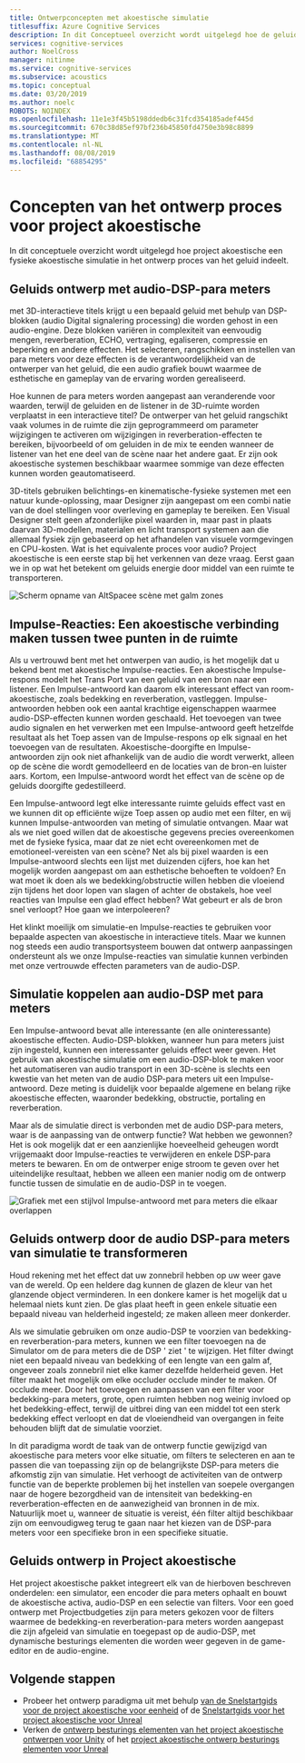 ```yaml
---
title: Ontwerpconcepten met akoestische simulatie
titlesuffix: Azure Cognitive Services
description: In dit Conceptueel overzicht wordt uitgelegd hoe de geluids simulatie in Project akoestische wordt opgenomen in het ontwerp proces.
services: cognitive-services
author: NoelCross
manager: nitinme
ms.service: cognitive-services
ms.subservice: acoustics
ms.topic: conceptual
ms.date: 03/20/2019
ms.author: noelc
ROBOTS: NOINDEX
ms.openlocfilehash: 11e1e3f45b5198ddedb6c31fcd354185adef445d
ms.sourcegitcommit: 670c38d85ef97bf236b45850fd4750e3b98c8899
ms.translationtype: MT
ms.contentlocale: nl-NL
ms.lasthandoff: 08/08/2019
ms.locfileid: "68854295"
---
```

# <a name="project-acoustics-design-process-concepts"></a>Concepten van het ontwerp proces voor project akoestische

In dit conceptuele overzicht wordt uitgelegd hoe project akoestische een fysieke akoestische simulatie in het ontwerp proces van het geluid indeelt.

## <a name="sound-design-with-audio-dsp-parameters"></a>Geluids ontwerp met audio-DSP-para meters

met 3D-interactieve titels krijgt u een bepaald geluid met behulp van DSP-blokken (audio Digital signalering processing) die worden gehost in een audio-engine. Deze blokken variëren in complexiteit van eenvoudig mengen, reverberation, ECHO, vertraging, egaliseren, compressie en beperking en andere effecten. Het selecteren, rangschikken en instellen van para meters voor deze effecten is de verantwoordelijkheid van de ontwerper van het geluid, die een audio grafiek bouwt waarmee de esthetische en gameplay van de ervaring worden gerealiseerd.

Hoe kunnen de para meters worden aangepast aan veranderende voor waarden, terwijl de geluiden en de listener in de 3D-ruimte worden verplaatst in een interactieve titel? De ontwerper van het geluid rangschikt vaak volumes in de ruimte die zijn geprogrammeerd om parameter wijzigingen te activeren om wijzigingen in reverberation-effecten te bereiken, bijvoorbeeld of om geluiden in de mix te eenden wanneer de listener van het ene deel van de scène naar het andere gaat. Er zijn ook akoestische systemen beschikbaar waarmee sommige van deze effecten kunnen worden geautomatiseerd.

3D-titels gebruiken belichtings-en kinematische-fysieke systemen met een natuur kunde-oplossing, maar Designer zijn aangepast om een combi natie van de doel stellingen voor overleving en gameplay te bereiken. Een Visual Designer stelt geen afzonderlijke pixel waarden in, maar past in plaats daarvan 3D-modellen, materialen en licht transport systemen aan die allemaal fysiek zijn gebaseerd op het afhandelen van visuele vormgevingen en CPU-kosten. Wat is het equivalente proces voor audio? Project akoestische is een eerste stap bij het verkennen van deze vraag. Eerst gaan we in op wat het betekent om geluids energie door middel van een ruimte te transporteren.

![Scherm opname van AltSpacee scène met galm zones](media/reverb-zones-altspace.png)

## <a name="impulse-responses-acoustically-connecting-two-points-in-space"></a>Impulse-Reacties: Een akoestische verbinding maken tussen twee punten in de ruimte

Als u vertrouwd bent met het ontwerpen van audio, is het mogelijk dat u bekend bent met akoestische Impulse-reacties. Een akoestische Impulse-respons modelt het Trans Port van een geluid van een bron naar een listener. Een Impulse-antwoord kan daarom elk interessant effect van room-akoestische, zoals bedekking en reverberation, vastleggen. Impulse-antwoorden hebben ook een aantal krachtige eigenschappen waarmee audio-DSP-effecten kunnen worden geschaald. Het toevoegen van twee audio signalen en het verwerken met een Impulse-antwoord geeft hetzelfde resultaat als het Toep assen van de Impulse-respons op elk signaal en het toevoegen van de resultaten. Akoestische-doorgifte en Impulse-antwoorden zijn ook niet afhankelijk van de audio die wordt verwerkt, alleen op de scène die wordt gemodelleerd en de locaties van de bron-en luister aars. Kortom, een Impulse-antwoord wordt het effect van de scène op de geluids doorgifte gedestilleerd.

Een Impulse-antwoord legt elke interessante ruimte geluids effect vast en we kunnen dit op efficiënte wijze Toep assen op audio met een filter, en wij kunnen Impulse-antwoorden van meting of simulatie ontvangen. Maar wat als we niet goed willen dat de akoestische gegevens precies overeenkomen met de fysieke fysica, maar dat ze niet echt overeenkomen met de emotioneel-vereisten van een scène? Net als bij pixel waarden is een Impulse-antwoord slechts een lijst met duizenden cijfers, hoe kan het mogelijk worden aangepast om aan esthetische behoeften te voldoen? En wat moet ik doen als we bedekking/obstructie willen hebben die vloeiend zijn tijdens het door lopen van slagen of achter de obstakels, hoe veel reacties van Impulse een glad effect hebben? Wat gebeurt er als de bron snel verloopt? Hoe gaan we interpoleeren?

Het klinkt moeilijk om simulatie-en Impulse-reacties te gebruiken voor bepaalde aspecten van akoestische in interactieve titels. Maar we kunnen nog steeds een audio transportsysteem bouwen dat ontwerp aanpassingen ondersteunt als we onze Impulse-reacties van simulatie kunnen verbinden met onze vertrouwde effecten parameters van de audio-DSP.

## <a name="connecting-simulation-to-audio-dsp-with-parameters"></a>Simulatie koppelen aan audio-DSP met para meters

Een Impulse-antwoord bevat alle interessante (en alle oninteressante) akoestische effecten. Audio-DSP-blokken, wanneer hun para meters juist zijn ingesteld, kunnen een interessanter geluids effect weer geven. Het gebruik van akoestische simulatie om een audio-DSP-blok te maken voor het automatiseren van audio transport in een 3D-scène is slechts een kwestie van het meten van de audio DSP-para meters uit een Impulse-antwoord. Deze meting is duidelijk voor bepaalde algemene en belang rijke akoestische effecten, waaronder bedekking, obstructie, portaling en reverberation.

Maar als de simulatie direct is verbonden met de audio DSP-para meters, waar is de aanpassing van de ontwerp functie? Wat hebben we gewonnen? Het is ook mogelijk dat er een aanzienlijke hoeveelheid geheugen wordt vrijgemaakt door Impulse-reacties te verwijderen en enkele DSP-para meters te bewaren. En om de ontwerper enige stroom te geven over het uiteindelijke resultaat, hebben we alleen een manier nodig om de ontwerp functie tussen de simulatie en de audio-DSP in te voegen.

![Grafiek met een stijlvol Impulse-antwoord met para meters die elkaar overlappen](media/acoustic-parameters.png)

## <a name="sound-design-by-transforming-audio-dsp-parameters-from-simulation"></a>Geluids ontwerp door de audio DSP-para meters van simulatie te transformeren

Houd rekening met het effect dat uw zonnebril hebben op uw weer gave van de wereld. Op een heldere dag kunnen de glazen de kleur van het glanzende object verminderen. In een donkere kamer is het mogelijk dat u helemaal niets kunt zien. De glas plaat heeft in geen enkele situatie een bepaald niveau van helderheid ingesteld; ze maken alleen meer donkerder.

Als we simulatie gebruiken om onze audio-DSP te voorzien van bedekking-en reverberation-para meters, kunnen we een filter toevoegen na de Simulator om de para meters die de DSP ' ziet ' te wijzigen. Het filter dwingt niet een bepaald niveau van bedekking of een lengte van een galm af, ongeveer zoals zonnebril niet elke kamer dezelfde helderheid geven. Het filter maakt het mogelijk om elke occluder occlude minder te maken. Of occlude meer. Door het toevoegen en aanpassen van een filter voor bedekking-para meters, grote, open ruimten hebben nog weinig invloed op het bedekking-effect, terwijl de uitbrei ding van een middel tot een sterk bedekking effect verloopt en dat de vloeiendheid van overgangen in feite behouden blijft dat de simulatie voorziet.

In dit paradigma wordt de taak van de ontwerp functie gewijzigd van akoestische para meters voor elke situatie, om filters te selecteren en aan te passen die van toepassing zijn op de belangrijkste DSP-para meters die afkomstig zijn van simulatie. Het verhoogt de activiteiten van de ontwerp functie van de beperkte problemen bij het instellen van soepele overgangen naar de hogere bezorgdheid van de intensiteit van bedekking-en reverberation-effecten en de aanwezigheid van bronnen in de mix. Natuurlijk moet u, wanneer de situatie is vereist, één filter altijd beschikbaar zijn om eenvoudigweg terug te gaan naar het kiezen van de DSP-para meters voor een specifieke bron in een specifieke situatie.

## <a name="sound-design-in-project-acoustics"></a>Geluids ontwerp in Project akoestische

Het project akoestische pakket integreert elk van de hierboven beschreven onderdelen: een simulator, een encoder die para meters ophaalt en bouwt de akoestische activa, audio-DSP en een selectie van filters. Voor een goed ontwerp met Projectbudgeties zijn para meters gekozen voor de filters waarmee de bedekking-en reverberation-para meters worden aangepast die zijn afgeleid van simulatie en toegepast op de audio-DSP, met dynamische besturings elementen die worden weer gegeven in de game-editor en de audio-engine.

## <a name="next-steps"></a>Volgende stappen
* Probeer het ontwerp paradigma uit met behulp [van de Snelstartgids voor de project akoestische voor eenheid](unity-quickstart.md) of de [Snelstartgids voor het project akoestische voor Unreal](unreal-quickstart.md)
* Verken de [ontwerp besturings elementen van het project akoestische ontwerpen voor Unity](unity-workflow.md) of het [project akoestische ontwerp besturings elementen voor Unreal](unreal-workflow.md)

